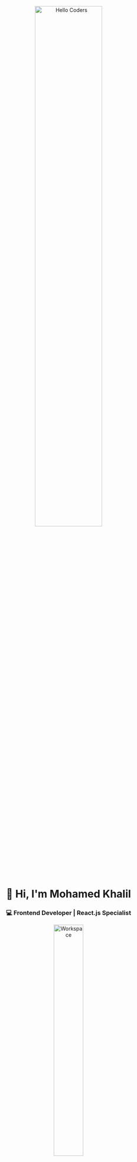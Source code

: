 <div align="center">
  
<img src="https://raw.githubusercontent.com/SP-XD/SP-XD/main/images/hellocoders_rounded.gif" width="60%" alt="Hello Coders" />

<h1>👋 Hi, I'm Mohamed Khalil</h1>
<h3>💻 Frontend Developer | React.js Specialist</h3>

<img src="https://raw.githubusercontent.com/SP-XD/SP-XD/main/images/dev-working_rounded.gif" width="40%" alt="Workspace" />

<br><br>

[![LinkedIn](https://img.shields.io/badge/LinkedIn-0A66C2?style=flat&logo=linkedin&logoColor=white)](https://www.linkedin.com/in/muhamad-khalil-912529371)
[![Portfolio](https://img.shields.io/badge/Portfolio-000000?style=flat&logo=react&logoColor=61DAFB)](https://your-portfolio-link.com)
[![Gmail](https://img.shields.io/badge/Gmail-D14836?style=flat&logo=gmail&logoColor=white)](mailto:medo.khalil.01.18@gmail.com)

![Profile Views](https://komarev.com/ghpvc/?username=MohamedKhalil&style=flat&color=orange&label=PROFILE+VIEWS)

</div>

---

## 🚀 **About Me**
As a **Frontend Developer**, I specialize in creating **responsive** and **visually compelling** web applications using **HTML**, **CSS**, **JavaScript**, and **modern frameworks** like **React.js**.  
I focus on **performance optimization**, **cross-browser compatibility**, and building **user-centric interfaces**.  
With extensive **freelancing experience**, I’ve become highly adaptable across **diverse projects** and excel in **team collaboration** to deliver high-quality solutions.  
Currently, I'm enhancing my skills in **SEO optimization**.

---

## 🛠️ **Skills & Technologies**

### **💻 Web Development**
- **Frontend:** HTML, CSS, JavaScript, React.js, Redux, Redux Toolkit, React Router, Next.js
- **CSS Frameworks:** Tailwind CSS, Material UI, Bootstrap
- **Backend Basics:** Node.js, Express.js
- **Database:** MongoDB
- **Version Control:** Git & GitHub
- **API Testing:** Postman
- **SEO:** Implementing best practices for better search engine rankings

---

### **📂 Project Management & Collaboration**
- Agile methodologies & team collaboration
- Project tracking tools like **Jira**
- Skilled in delivering **responsive**, **optimized**, and **scalable** solutions

---

## 📊 **GitHub Stats**

<div align="center">
  
<img src="https://github-readme-stats.vercel.app/api?username=MohamedKhalil&show_icons=true&theme=tokyonight" width="49%" />
<img src="https://github-readme-streak-stats.herokuapp.com?user=MohamedKhalil&theme=tokyonight&hide_border=false" width="49%" />

</div>

---

## 🗂️ **Top Projects**

| Project | Description | Tech |
|--------|------------|------|
| [🔗 Portfolio Website](https://your-portfolio-link.com) | Personal portfolio showcasing my projects & skills | React, TailwindCSS |
| [📱 Todo App](https://github.com/your-username/todo-app) | A modern todo app with React hooks & local storage | React, CSS |
| [🌐 Weather App](https://github.com/your-username/weather-app) | A weather forecast app using OpenWeather API | React, Bootstrap |

---

## 🎧 **Coding Vibes**

[![Spotify](https://spotify-readme.sp-xd.vercel.app/api/spotify)](https://open.spotify.com/)

---

<div align="center">

### 💡 “Code is like humor. When you have to explain it, it’s bad.”

</div>
